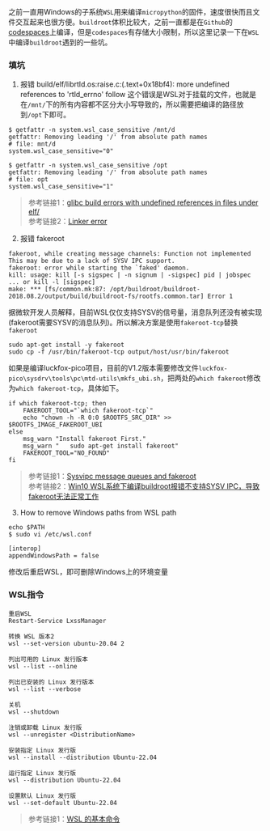 之前一直用Windows的子系统`WSL`用来编译`micropython`的固件，速度很快而且文件交互起来也很方便。`buildroot`体积比较大，之前一直都是在`Github`的[codespaces](https://github.com/codespaces)上编译，但是`codespaces`有存储大小限制，所以这里记录一下在`WSL`中编译`buildroot`遇到的一些坑。

### 填坑
1. 报错 build/elf/librtld.os:raise.c:(.text+0x18bf4): more undefined references to 'rtld_errno' follow
这个错误是WSL对于挂载的文件，也就是在`/mnt/`下的所有内容都不区分大小写导致的，所以需要把编译的路径放到`/opt`下即可。

```
$ getfattr -n system.wsl_case_sensitive /mnt/d
getfattr: Removing leading '/' from absolute path names
# file: mnt/d
system.wsl_case_sensitive="0"

$ getfattr -n system.wsl_case_sensitive /opt
getfattr: Removing leading '/' from absolute path names
# file: opt
system.wsl_case_sensitive="1"
```
> 参考链接1：[glibc build errors with undefined references in files under elf/ ](https://github.com/riscv-collab/riscv-gnu-toolchain/issues/523)   
> 参考链接2：[Linker error](https://github.com/riscv-collab/riscv-gnu-toolchain/issues/742)   

2. 报错 fakeroot
```
fakeroot, while creating message channels: Function not implemented
This may be due to a lack of SYSV IPC support.
fakeroot: error while starting the `faked' daemon.
kill: usage: kill [-s sigspec | -n signum | -sigspec] pid | jobspec ... or kill -l [sigspec]
make: *** [fs/common.mk:87: /opt/buildroot/buildroot-2018.08.2/output/build/buildroot-fs/rootfs.common.tar] Error 1
```
据微软开发人员解释，目前WSL仅仅支持SYSV的信号量，消息队列还没有被实现(fakeroot需要SYSV的消息队列)。所以解决方案是使用`fakeroot-tcp`替换`fakeroot`
```
sudo apt-get install -y fakeroot
sudo cp -f /usr/bin/fakeroot-tcp output/host/usr/bin/fakeroot
```

如果是编译luckfox-pico项目，目前的V1.2版本需要修改文件`luckfox-pico\sysdrv\tools\pc\mtd-utils\mkfs_ubi.sh`，把两处的`which fakeroot`修改为`which fakeroot-tcp`，具体如下。

```
if which fakeroot-tcp; then
	FAKEROOT_TOOL="`which fakeroot-tcp`"
	echo "chown -h -R 0:0 $ROOTFS_SRC_DIR" >> $ROOTFS_IMAGE_FAKEROOT_UBI
else
	msg_warn "Install fakeroot First."
	msg_warn "   sudo apt-get install fakeroot"
	FAKEROOT_TOOL="NO_FOUND"
fi
```

> 参考链接1：[Sysvipc message queues and fakeroot](https://github.com/microsoft/WSL/issues/2465)   
> 参考链接2：[Win10 WSL系统下编译buildroot报错不支持SYSV IPC，导致fakeroot无法正常工作](https://whycan.com/t_1004.html)   

3. How to remove Windows paths from WSL path
```
echo $PATH
$ sudo vi /etc/wsl.conf

[interop]
appendWindowsPath = false
```
修改后重启WSL，即可删除Windows上的环境变量

### WSL指令

```
重启WSL
Restart-Service LxssManager

转换 WSL 版本2
wsl --set-version ubuntu-20.04 2

列出可用的 Linux 发行版本
wsl --list --online

列出已安装的 Linux 发行版本
wsl --list --verbose

关机
wsl --shutdown

注销或卸载 Linux 发行版
wsl --unregister <DistributionName>

安装指定 Linux 发行版
wsl --install --distribution Ubuntu-22.04

运行指定 Linux 发行版
wsl --distribution Ubuntu-22.04

设置默认 Linux 发行版
wsl --set-default Ubuntu-22.04

```
> 参考链接1：[WSL 的基本命令](https://learn.microsoft.com/zh-cn/windows/wsl/basic-commands)   


